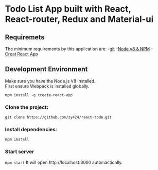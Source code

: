 # Todo List App built with React, React-router, Redux and Material-ui

## Requiremets

The minimum requirements by this application are:
-[git](https://git-scm.com/downloads)
-[Node v8 & NPM](https://nodejs.org/en/)
-[Creat React App](https://github.com/facebook/create-react-app)

## Development Environment

Make sure you have the Node.js V8 installed.<br>
First ensure Webpack is installed globally.<br>

`npm install -g create-react-app`


### Clone the project:

`git clone https://github.com/zy424/react-todo.git`

### Install dependencies:

`npm install`

### Start server

`npm start`
It will open http://localhost:3000 automactically.
